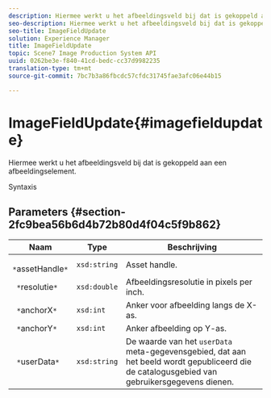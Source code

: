 ```yaml
---
description: Hiermee werkt u het afbeeldingsveld bij dat is gekoppeld aan een afbeeldingselement.
seo-description: Hiermee werkt u het afbeeldingsveld bij dat is gekoppeld aan een afbeeldingselement.
seo-title: ImageFieldUpdate
solution: Experience Manager
title: ImageFieldUpdate
topic: Scene7 Image Production System API
uuid: 0262be3e-f840-41cd-bedc-cc37d9982235
translation-type: tm+mt
source-git-commit: 7bc7b3a86fbcdc57cfdc31745fae3afc06e44b15

---
```



# ImageFieldUpdate{#imagefieldupdate}

Hiermee werkt u het afbeeldingsveld bij dat is gekoppeld aan een afbeeldingselement.

Syntaxis

## Parameters {#section-2fc9bea56b6d4b72b80d4f04c5f9b862}

| Naam | Type | Beschrijving |
|---|---|---|
| ` *`assetHandle`*` | `xsd:string` | Asset handle. |
| ` *`resolutie`*` | `xsd:double` | Afbeeldingsresolutie in pixels per inch. |
| ` *`anchorX`*` | `xsd:int` | Anker voor afbeelding langs de X-as. |
| ` *`anchorY`*` | `xsd:int` | Anker afbeelding op Y-as. |
| ` *`userData`*` | `xsd:string` | De waarde van het `userData` meta-gegevensgebied, dat aan het beeld wordt gepubliceerd die de catalogusgebied van gebruikersgegevens dienen. |

